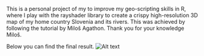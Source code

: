 This is a personal project of my to improve my geo-scripting skills in R, where I play with the rayshader library to create a crispy high-resolution 3D map of my home country Slovenia and its rivers. This was achieved by following the tutorial by Miloš Agathon. Thank you for your knowledge Miloš.

Below you can find the final result. 
![Alt text]([Slovenia3D.png])

